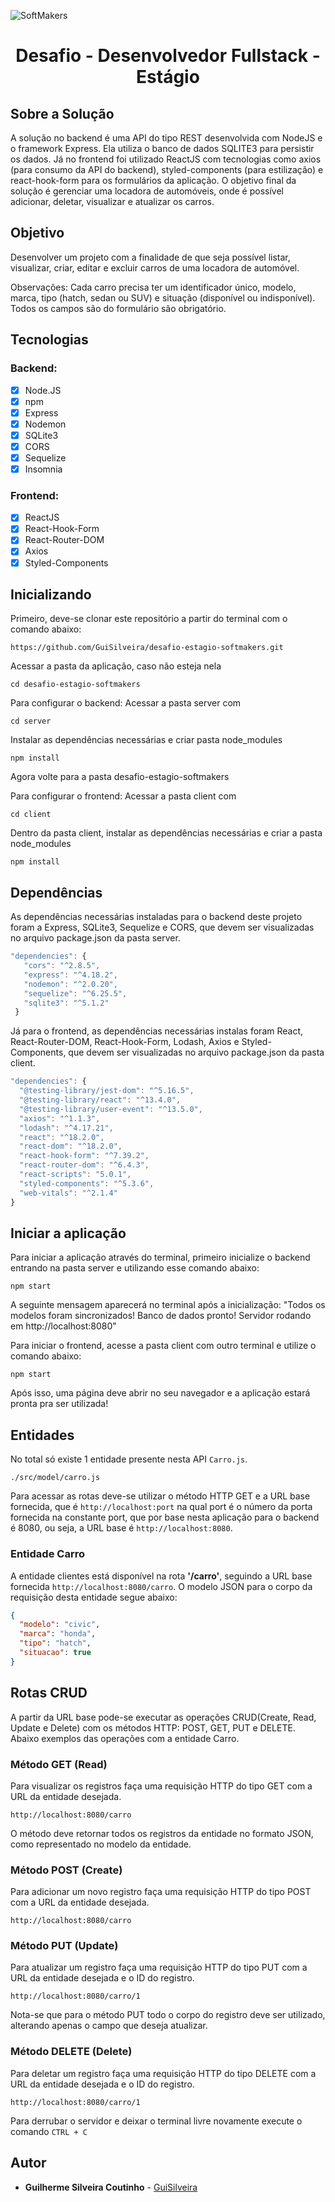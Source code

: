 ![SoftMakers](https://www.softmakers.com.br/assets/img/logotipo14xxhdpi.png)

<h1 align="center"> Desafio - Desenvolvedor Fullstack - Estágio </h1>

## Sobre a Solução

A solução no backend é uma API do tipo REST desenvolvida com NodeJS e o framework Express. Ela utiliza o banco de dados SQLITE3 para persistir os dados. Já no frontend foi utilizado ReactJS com tecnologias como axios (para consumo da API do backend), styled-components (para estilização) e react-hook-form para os formulários da aplicação. O objetivo final da solução é gerenciar uma locadora de automóveis, onde é possível adicionar, deletar, visualizar e atualizar os carros.

## Objetivo

Desenvolver um projeto com a finalidade de que seja possível listar, visualizar, criar, editar e excluir carros de uma locadora de automóvel.

Observações:
Cada carro precisa ter um identificador único, modelo, marca, tipo (hatch, sedan ou SUV) e situação (disponível ou indisponível). Todos os campos são do formulário são obrigatório.

## Tecnologias

### Backend:

- [x] Node.JS
- [x] npm
- [x] Express
- [x] Nodemon
- [x] SQLite3
- [x] CORS
- [x] Sequelize
- [x] Insomnia

### Frontend:

- [x] ReactJS
- [x] React-Hook-Form
- [x] React-Router-DOM
- [x] Axios
- [x] Styled-Components

## Inicializando

Primeiro, deve-se clonar este repositório a partir do terminal com o comando abaixo:

```
https://github.com/GuiSilveira/desafio-estagio-softmakers.git
```

Acessar a pasta da aplicação, caso não esteja nela

```
cd desafio-estagio-softmakers
```

Para configurar o backend: Acessar a pasta server com

```
cd server
```

Instalar as dependências necessárias e criar pasta node_modules

```
npm install
```

Agora volte para a pasta desafio-estagio-softmakers

Para configurar o frontend: Acessar a pasta client com

```
cd client
```

Dentro da pasta client, instalar as dependências necessárias e criar a pasta node_modules

```
npm install
```

## Dependências

As dependências necessárias instaladas para o backend deste projeto foram a Express, SQLite3, Sequelize e CORS, que devem ser visualizadas no arquivo package.json da pasta server.

```javascript
"dependencies": {
   "cors": "^2.8.5",
   "express": "^4.18.2",
   "nodemon": "^2.0.20",
   "sequelize": "^6.25.5",
   "sqlite3": "^5.1.2"
 }
```

Já para o frontend, as dependências necessárias instalas foram React, React-Router-DOM, React-Hook-Form, Lodash, Axios e Styled-Components, que devem ser visualizadas no arquivo package.json da pasta client.

```javascript
"dependencies": {
  "@testing-library/jest-dom": "^5.16.5",
  "@testing-library/react": "^13.4.0",
  "@testing-library/user-event": "^13.5.0",
  "axios": "^1.1.3",
  "lodash": "^4.17.21",
  "react": "^18.2.0",
  "react-dom": "^18.2.0",
  "react-hook-form": "^7.39.2",
  "react-router-dom": "^6.4.3",
  "react-scripts": "5.0.1",
  "styled-components": "^5.3.6",
  "web-vitals": "^2.1.4"
}
```

## Iniciar a aplicação

Para iniciar a aplicação através do terminal, primeiro inicialize o backend entrando na pasta server e utilizando esse comando abaixo:

```
npm start
```

A seguinte mensagem aparecerá no terminal após a inicialização: "Todos os modelos foram sincronizados! Banco de dados pronto!
Servidor rodando em http://localhost:8080"

Para iniciar o frontend, acesse a pasta client com outro terminal e utilize o comando abaixo:

```
npm start
```

Após isso, uma página deve abrir no seu navegador e a aplicação estará pronta pra ser utilizada!

## Entidades

No total só existe 1 entidade presente nesta API `Carro.js`.

```
./src/model/carro.js
```

Para acessar as rotas deve-se utilizar o método HTTP GET e a URL base fornecida, que é `http://localhost:port` na qual port é o número da porta fornecida na constante port, que por base nesta aplicação para o backend é 8080, ou seja, a URL base é `http://localhost:8080`.

### Entidade Carro

A entidade clientes está disponível na rota **'/carro'**, seguindo a URL base fornecida `http://localhost:8080/carro`. O modelo JSON para
o corpo da requisição desta entidade segue abaixo:

```json
{
  "modelo": "civic",
  "marca": "honda",
  "tipo": "hatch",
  "situacao": true
}
```

## Rotas CRUD

A partir da URL base pode-se executar as operações CRUD(Create, Read, Update e Delete) com os métodos HTTP: POST, GET, PUT e DELETE. Abaixo exemplos das operações com a entidade Carro.

### Método GET (Read)

Para visualizar os registros faça uma requisição HTTP do tipo GET com a URL da entidade desejada.

`http://localhost:8080/carro`

O método deve retornar todos os registros da entidade no formato JSON, como representado no modelo da entidade.

### Método POST (Create)

Para adicionar um novo registro faça uma requisição HTTP do tipo POST com a URL da entidade desejada.

`http://localhost:8080/carro`

### Método PUT (Update)

Para atualizar um registro faça uma requisição HTTP do tipo PUT com a URL da entidade desejada e o ID do registro.

`http://localhost:8080/carro/1`

Nota-se que para o método PUT todo o corpo do registro deve ser utilizado, alterando apenas o campo que deseja atualizar.

### Método DELETE (Delete)

Para deletar um registro faça uma requisição HTTP do tipo DELETE com a URL da entidade desejada e o ID do registro.

`http://localhost:8080/carro/1`

Para derrubar o servidor e deixar o terminal livre novamente execute o comando `CTRL + C`

## Autor

- **Guilherme Silveira Coutinho** - [GuiSilveira](https://github.com/GuiSilveira)
